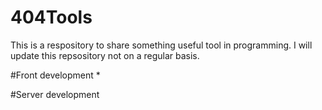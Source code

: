 404Tools
========
This is a respository to share something useful tool in programming. I will update this repsository not on a regular basis.

#Front development
* 

#Server development
